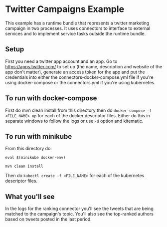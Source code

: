 # Twitter Campaigns Example

This example has a runtime bundle that represents a twitter marketing campaign in two processes. It uses connectors to interface to external services and to implement service tasks outside the runtime bundle.

## Setup

First you need a twitter app account and an app. Go to https://apps.twitter.com/ to set up (the name, description and website of the app don't matter), generate an access token for the app and put the credentials into either the connectors-docker-compose.yml file if you're using docker-compose or the connectors.yml if you're using kubernetes.

## To run with docker-compose

First do mvn clean install from this directory then do `docker-compose -f <FILE_NAME> up` for each of the docker descriptor files. Either do this in separate windows to follow the logs or use `-d` option and kitematic.

## To run with minikube

From this directory do:

`eval $(minikube docker-env)`

`mvn clean install`

Then do `kubectl create -f <FILE_NAME>` for each of the kubernetes descriptor files.

## What you'll see

In the logs for the ranking connector you'll see the tweets that are being matched to the campaign's topic. You'll also see the top-ranked authors based on tweets posted in the last period.